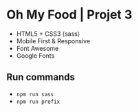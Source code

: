 # Oh My Food | Projet 3

- HTML5 + CSS3 (sass)
- Mobile First & Responsive
- Font Awesome
- Google Fonts

## Run commands
- `npm run sass`
- `npm run prefix`